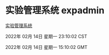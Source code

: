 # 实验管理系统 expadmin
[实验管理系统](http://59.174.27.143:56808/expadmin-782313d2-e1b1-4ea7-932e-3a55e6a1a4d0/)

2022年 02月 14日 星期一 23:10:02 CST

2022年 02月 14日 星期一 15:10:02 GMT

